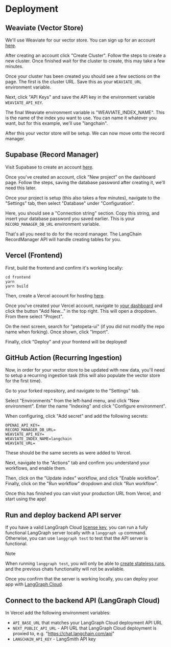 # Deployment

## Weaviate (Vector Store)

We'll use Weaviate for our vector store. You can sign up for an account [here](https://console.weaviate.cloud/).

After creating an account click "Create Cluster". Follow the steps to create a new cluster. Once finished wait for the cluster to create, this may take a few minutes.

Once your cluster has been created you should see a few sections on the page. The first is the cluster URL. Save this as your `WEAVIATE_URL` environment variable.

Next, click "API Keys" and save the API key in the environment variable `WEAVIATE_API_KEY`.

The final Weaviate environment variable is "WEAVIATE_INDEX_NAME". This is the name of the index you want to use. You can name it whatever you want, but for this example, we'll use "langchain".

After this your vector store will be setup. We can now move onto the record manager.

## Supabase (Record Manager)

Visit Supabase to create an account [here](https://supabase.com/dashboard).

Once you've created an account, click "New project" on the dashboard page.
Follow the steps, saving the database password after creating it, we'll need this later.

Once your project is setup (this also takes a few minutes), navigate to the "Settings" tab, then select "Database" under "Configuration".

Here, you should see a "Connection string" section. Copy this string, and insert your database password you saved earlier. This is your `RECORD_MANAGER_DB_URL` environment variable.

That's all you need to do for the record manager. The LangChain RecordManager API will handle creating tables for you.

## Vercel (Frontend)

First, build the frontend and confirm it's working locally:

```shell
cd frontend
yarn
yarn build
```

Then, create a Vercel account for hosting [here](https://vercel.com/signup).

Once you've created your Vercel account, navigate to [your dashboard](https://vercel.com/) and click the button "Add New..." in the top right.
This will open a dropdown. From there select "Project".

On the next screen, search for "petopeta-ui" (if you did not modify the repo name when forking). Once shown, click "Import".

Finally, click "Deploy" and your frontend will be deployed!

## GitHub Action (Recurring Ingestion)

Now, in order for your vector store to be updated with new data, you'll need to setup a recurring ingestion task (this will also populate the vector store for the first time).

Go to your forked repository, and navigate to the "Settings" tab.

Select "Environments" from the left-hand menu, and click "New environment". Enter the name "Indexing" and click "Configure environment".

When configuring, click "Add secret" and add the following secrets:

```
OPENAI_API_KEY=
RECORD_MANAGER_DB_URL=
WEAVIATE_API_KEY=
WEAVIATE_INDEX_NAME=langchain
WEAVIATE_URL=
```

These should be the same secrets as were added to Vercel.

Next, navigate to the "Actions" tab and confirm you understand your workflows, and enable them.

Then, click on the "Update index" workflow, and click "Enable workflow". Finally, click on the "Run workflow" dropdown and click "Run workflow".

Once this has finished you can visit your production URL from Vercel, and start using the app!

## Run and deploy backend API server

If you have a valid LangGraph Cloud [license key](https://langchain-ai.github.io/langgraph/cloud/deployment/self_hosted/), you can run a fully functional LangGraph server locally with a `langgraph up` command. Otherwise, you can use `langgraph test` to test that the API server is functional.

> [!NOTE]
> When running `langgraph test`, you will only be able to [create stateless runs](https://langchain-ai.github.io/langgraph/cloud/how-tos/cloud_examples/stateless_runs/), and the previous chats functionality will not be available.

Once you confirm that the server is working locally, you can deploy your app with [LangGraph Cloud](https://langchain-ai.github.io/langgraph/cloud/).

## Connect to the backend API (LangGraph Cloud)

In Vercel add the following environment variables:
- `API_BASE_URL` that matches your LangGraph Cloud deployment API URL
- `NEXT_PUBLIC_API_URL` - API URL that LangGraph Cloud deployment is proxied to, e.g. "https://chat.langchain.com/api"
- `LANGCHAIN_API_KEY` - LangSmith API key

